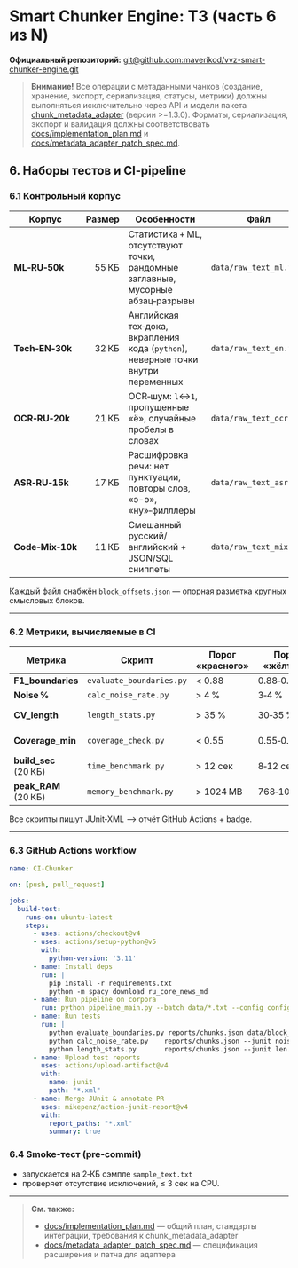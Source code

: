 # Smart Chunker Engine: ТЗ (часть 6 из N)

**Официальный репозиторий:** [git@github.com:maverikod/vvz-smart-chunker-engine.git](git@github.com:maverikod/vvz-smart-chunker-engine.git)

> **Внимание!** Все операции с метаданными чанков (создание, хранение, экспорт, сериализация, статусы, метрики) должны выполняться исключительно через API и модели пакета [chunk_metadata_adapter](https://pypi.org/project/chunk-metadata-adapter/) (версии >=1.3.0). Форматы, сериализация, экспорт и валидация должны соответствовать [docs/implementation_plan.md](implementation_plan.md) и [docs/metadata_adapter_patch_spec.md](metadata_adapter_patch_spec.md).

## 6. Наборы тестов и CI‑pipeline

### 6.1 Контрольный корпус

| Корпус           | Размер | Особенности                                                                       | Файл                    |
| ---------------- | -----: | --------------------------------------------------------------------------------- | ----------------------- |
| **ML‑RU‑50k**    |  55 КБ | Статистика + ML, отсутствуют точки, рандомные заглавные, мусорные абзац‑разрывы   | `data/raw_text_ml.txt`  |
| **Tech‑EN‑30k**  |  32 КБ | Английская тех‑дока, вкрапления кода (`python`), неверные точки внутри переменных | `data/raw_text_en.txt`  |
| **OCR‑RU‑20k**   |  21 КБ | OCR‑шум: `l`↔`1`, пропущенные «ё», случайные пробелы в словах                     | `data/raw_text_ocr.txt` |
| **ASR‑RU‑15k**   |  17 КБ | Расшифровка речи: нет пунктуации, повторы слов, «э-э», «ну»‑филллеры              | `data/raw_text_asr.txt` |
| **Code‑Mix‑10k** |  11 КБ | Смешанный русский/английский + JSON/SQL сниппеты                                  | `data/raw_text_mix.txt` |

Каждый файл снабжён `block_offsets.json` — опорная разметка крупных смысловых блоков.

---

### 6.2 Метрики, вычисляемые в CI

| Метрика                | Скрипт                   | Порог «красного» | Порог «жёлтого» | Что делать при провале |
| ---------------------- | ------------------------ | ---------------- | --------------- | ---------------------- |
| **F1\_boundaries**     | `evaluate_boundaries.py` | < 0.88           | 0.88‑0.90       | падение сборки         |
| **Noise %**            | `calc_noise_rate.py`     | > 4 %            | 3‑4 %           | warning в PR           |
| **CV\_length**         | `length_stats.py`        | > 35 %           | 30‑35 %         | рекоменд. MERGE/SPLIT  |
| **Coverage\_min**      | `coverage_check.py`      | < 0.55           | 0.55‑0.60       | пометить NEEDS\_REVIEW |
| **build\_sec** (20 КБ) | `time_benchmark.py`      | > 12 сек         | 8‑12 сек        | оптимизировать модель  |
| **peak_RAM** (20 КБ) | `memory_benchmark.py` | > 1024 MB | 768‑1024 MB | оптимизировать память |

Все скрипты пишут JUnit‑XML ⟶ отчёт GitHub Actions + badge.

---

### 6.3 GitHub Actions workflow

```yaml
name: CI‑Chunker

on: [push, pull_request]

jobs:
  build-test:
    runs-on: ubuntu-latest
    steps:
      - uses: actions/checkout@v4
      - uses: actions/setup-python@v5
        with:
          python-version: '3.11'
      - name: Install deps
        run: |
          pip install -r requirements.txt
          python -m spacy download ru_core_news_md
      - name: Run pipeline on corpora
        run: python pipeline_main.py --batch data/*.txt --config config.yaml
      - name: Run tests
        run: |
          python evaluate_boundaries.py reports/chunks.json data/block_offsets.json --junit xmlout.xml
          python calc_noise_rate.py    reports/chunks.json --junit noise.xml
          python length_stats.py       reports/chunks.json --junit len.xml
      - name: Upload test reports
        uses: actions/upload-artifact@v4
        with:
          name: junit
          path: "*.xml"
      - name: Merge JUnit & annotate PR
        uses: mikepenz/action-junit-report@v4
        with:
          report_paths: "*.xml"
          summary: true
```

### 6.4 Smoke‑тест (pre‑commit)

* запускается на 2‑КБ сэмпле `sample_text.txt`
* проверяет отсутствие исключений, ≤ 3 сек на CPU.

---

> **См. также:**
> - [docs/implementation_plan.md](implementation_plan.md) — общий план, стандарты интеграции, требования к chunk_metadata_adapter
> - [docs/metadata_adapter_patch_spec.md](metadata_adapter_patch_spec.md) — спецификация расширения и патча для адаптера